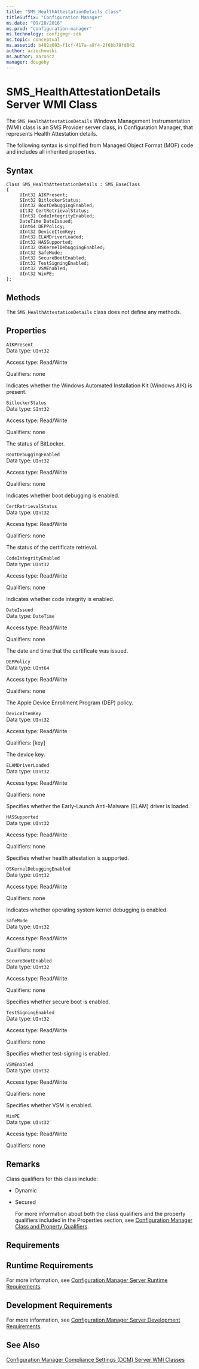 ```yaml
---
title: "SMS_HealthAttestationDetails Class"
titleSuffix: "Configuration Manager"
ms.date: "09/20/2016"
ms.prod: "configuration-manager"
ms.technology: configmgr-sdk
ms.topic: conceptual
ms.assetid: b402a603-f1cf-417a-a9f4-2f6bb79fd042
author: aczechowski
ms.author: aaroncz
manager: dougeby
---
```

# SMS_HealthAttestationDetails Server WMI Class
The `SMS_HealthAttestationDetails` Windows Management Instrumentation (WMI) class is an SMS Provider server class, in Configuration Manager, that represents Health Attestation details.  

 The following syntax is simplified from Managed Object Format (MOF) code and includes all inherited properties.  

## Syntax  

```  
Class SMS_HealthAttestationDetails : SMS_BaseClass  
{  
     UInt32 AIKPresent;  
     SInt32 BitlockerStatus;  
     UInt32 BootDebuggingEnabled;  
     UIt32 CertRetrievalStatus;  
     UInt32 CodeIntegrityEnabled;  
     DateTime DateIssued;  
     UInt64 DEPPolicy;  
     UInt32 DeviceItemKey;  
     UInt32 ELAMDriverLoaded;  
     UInt32 HASSupported;  
     UInt32 OSKernelDebuggingEnabled;  
     UInt32 SafeMode;  
     UInt32 SecureBootEnabled;  
     UInt32 TestSigningEnabled;  
     UInt32 VSMEnabled;  
     UInt32 WinPE;  
};  

```  

## Methods  
 The `SMS_HealthAttestationDetails` class does not define any methods.  

## Properties  
 `AIKPresent`  
 Data type: `UInt32`  

 Access type: Read/Write  

 Qualifiers: none  

 Indicates whether the Windows Automated Installation Kit (Windows AIK) is present.  

 `BitlockerStatus`  
 Data type: `SInt32`  

 Access type: Read/Write  

 Qualifiers: none  

 The status of BitLocker.  

 `BootDebuggingEnabled`  
 Data type: `UInt32`  

 Access type: Read/Write  

 Qualifiers: none  

 Indicates whether boot debugging is enabled.  

 `CertRetrievalStatus`  
 Data type: `UInt32`  

 Access type: Read/Write  

 Qualifiers: none  

 The status of the certificate retrieval.  

 `CodeIntegrityEnabled`  
 Data type: `UInt32`  

 Access type: Read/Write  

 Qualifiers: none  

 Indicates whether code integrity is enabled.  

 `DateIssued`  
 Data type: `DateTime`  

 Access type: Read/Write  

 Qualifiers: none  

 The date and time that the certificate was issued.  

 `DEPPolicy`  
 Data type: `UInt64`  

 Access type: Read/Write  

 Qualifiers: none  

 The Apple Device Enrollment Program (DEP) policy.  

 `DeviceItemKey`  
 Data type: `UInt32`  

 Access type: Read/Write  

 Qualifiers: [key]  

 The device key.  

 `ELAMDriverLoaded`  
 Data type: `UInt32`  

 Access type: Read/Write  

 Qualifiers: none  

 Specifies whether the Early-Launch Anti-Malware (ELAM) driver is loaded.  

 `HASSupported`  
 Data type: `UInt32`  

 Access type: Read/Write  

 Qualifiers: none  

 Specifies whether health attestation is supported.  

 `OSKernelDebuggingEnabled`  
 Data type: `UInt32`  

 Access type: Read/Write  

 Qualifiers: none  

 Indicates whether operating system kernel debugging is enabled.  

 `SafeMode`  
 Data type: `UInt32`  

 Access type: Read/Write  

 Qualifiers: none  

 `SecureBootEnabled`  
 Data type: `UInt32`  

 Access type: Read/Write  

 Qualifiers: none  

 Specifies whether secure boot is enabled.  

 `TestSigningEnabled`  
 Data type: `UInt32`  

 Access type: Read/Write  

 Qualifiers: none  

 Specifies whether test-signing is enabled.  

 `VSMEnabled`  
 Data type: `UInt32`  

 Access type: Read/Write  

 Qualifiers: none  

 Specifies whether VSM is enabled.  

 `WinPE`  
 Data type: `UInt32`  

 Access type: Read/Write  

 Qualifiers: none  

## Remarks  
 Class qualifiers for this class include:  

- Dynamic  

- Secured  

  For more information about both the class qualifiers and the property qualifiers included in the Properties section, see [Configuration Manager Class and Property Qualifiers](../../../develop/reference/misc/class-and-property-qualifiers.md).  

## Requirements  

## Runtime Requirements  
 For more information, see [Configuration Manager Server Runtime Requirements](../../../develop/core/reqs/server-runtime-requirements.md).  

## Development Requirements  
 For more information, see [Configuration Manager Server Development Requirements](../../../develop/core/reqs/server-development-requirements.md).  

## See Also  
 [Configuration Manager Compliance Settings (DCM) Server WMI Classes](../../../develop/reference/compliance/compliance-settings-dcm-server-wmi-classes.md)
